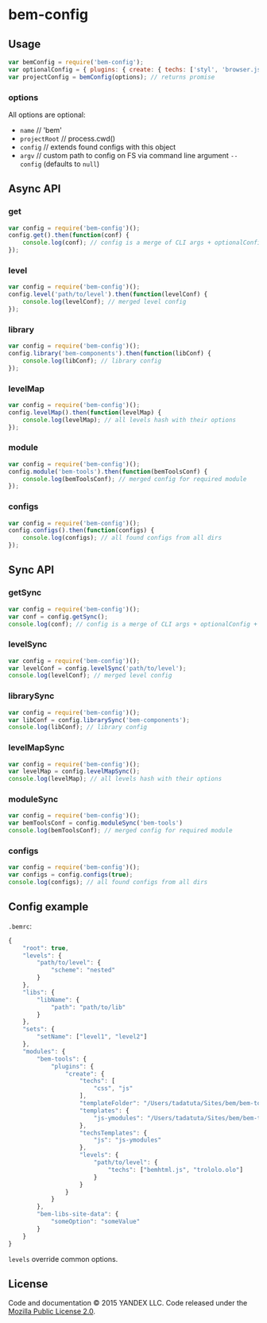 # bem-config

## Usage

```js
var bemConfig = require('bem-config');
var optionalConfig = { plugins: { create: { techs: ['styl', 'browser.js'] } } };
var projectConfig = bemConfig(options); // returns promise
```

### options
All options are optional:

* `name` // 'bem'
* `projectRoot` // process.cwd()
* `config` // extends found configs with this object
* `argv` // custom path to config on FS via command line argument `--config` (defaults to `null`)

## Async API

### get

```js
var config = require('bem-config')();
config.get().then(function(conf) {
    console.log(conf); // config is a merge of CLI args + optionalConfig + all configs found by rc
});
```

### level

```js
var config = require('bem-config')();
config.level('path/to/level').then(function(levelConf) {
    console.log(levelConf); // merged level config
});
```

### library

```js
var config = require('bem-config')();
config.library('bem-components').then(function(libConf) {
    console.log(libConf); // library config
});
```

### levelMap

```js
var config = require('bem-config')();
config.levelMap().then(function(levelMap) {
    console.log(levelMap); // all levels hash with their options
});
```

### module

```js
var config = require('bem-config')();
config.module('bem-tools').then(function(bemToolsConf) {
    console.log(bemToolsConf); // merged config for required module
});
```

### configs

```js
var config = require('bem-config')();
config.configs().then(function(configs) {
    console.log(configs); // all found configs from all dirs
});
```

## Sync API

### getSync

```js
var config = require('bem-config')();
var conf = config.getSync();
console.log(conf); // config is a merge of CLI args + optionalConfig + all configs found by rc
```

### levelSync

```js
var config = require('bem-config')();
var levelConf = config.levelSync('path/to/level');
console.log(levelConf); // merged level config
```

### librarySync

```js
var config = require('bem-config')();
var libConf = config.librarySync('bem-components');
console.log(libConf); // library config
```

### levelMapSync

```js
var config = require('bem-config')();
var levelMap = config.levelMapSync();
console.log(levelMap); // all levels hash with their options
```

### moduleSync

```js
var config = require('bem-config')();
var bemToolsConf = config.moduleSync('bem-tools')
console.log(bemToolsConf); // merged config for required module
```

### configs

```js
var config = require('bem-config')();
var configs = config.configs(true);
console.log(configs); // all found configs from all dirs
```

## Config example

`.bemrc`:
```js
{
    "root": true,
    "levels": {
        "path/to/level": {
            "scheme": "nested"
        }
    },
    "libs": {
        "libName": {
            "path": "path/to/lib"
        }
    },
    "sets": {
        "setName": ["level1", "level2"]
    },
    "modules": {
        "bem-tools": {
            "plugins": {
                "create": {
                    "techs": [
                        "css", "js"
                    ],
                    "templateFolder": "/Users/tadatuta/Sites/bem/bem-tools-create/templates",
                    "templates": {
                        "js-ymodules": "/Users/tadatuta/Sites/bem/bem-tools-create/templates/js"
                    },
                    "techsTemplates": {
                        "js": "js-ymodules"
                    },
                    "levels": {
                        "path/to/level": {
                            "techs": ["bemhtml.js", "trololo.olo"]
                        }
                    }
                }
            }
        },
        "bem-libs-site-data": {
            "someOption": "someValue"
        }
    }
}
```

`levels` override common options.


License
-------

Code and documentation © 2015 YANDEX LLC. Code released under the [Mozilla Public License 2.0](LICENSE.txt).
